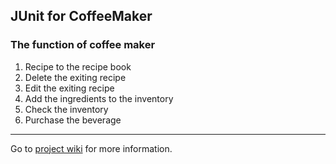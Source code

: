 JUnit for CoffeeMaker
-------------------------
### The function of coffee maker
1. Recipe to the recipe book
2. Delete the exiting recipe
3. Edit the exiting recipe
4. Add the ingredients to the inventory
5. Check the inventory
6. Purchase the beverage
---------------------- 
Go to [project wiki](https://github.com/metaras/coffeemaker/wiki) for more information.
